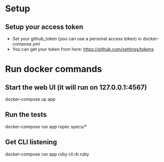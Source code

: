 # Setup
## Setup your access token
* Set your github_token (you can use a personal access token) in docker-compose.yml
* You can get your token from here: https://github.com/settings/tokens

# Run docker commands
## Start the web UI (it will run on 127.0.0.1:4567)
docker-compose up app

## Run the tests
docker-compose run app rspec specs/*

## Get CLI listening
docker-compose run app ruby cli.rb ruby
